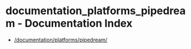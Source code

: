 # documentation_platforms_pipedream - Documentation Index

- [/documentation/platforms/pipedream/](./_documentation_platforms_pipedream_.md)
